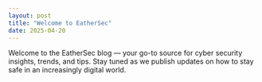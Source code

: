 ```yaml
---
layout: post
title: "Welcome to EatherSec"
date: 2025-04-20
---
```


Welcome to the EatherSec blog — your go-to source for cyber security insights, trends, and tips. Stay tuned as we publish updates on how to stay safe in an increasingly digital world.
